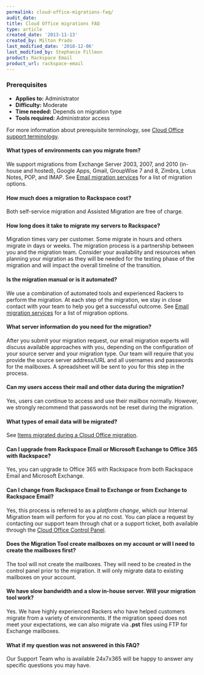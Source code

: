 ```yaml
---
permalink: cloud-office-migrations-faq/
audit_date:
title: Cloud Office migrations FAQ
type: article
created_date: '2013-11-13'
created_by: Milton Prado
last_modified_date: '2018-12-06'
last_modified_by: Stephanie Fillmon
product: Rackspace Email
product_url: rackspace-email
---
```


### Prerequisites

- **Applies to:** Administrator
- **Difficulty:** Moderate
- **Time needed:** Depends on migration type
- **Tools required:** Administrator access

For more information about prerequisite terminology, see [Cloud Office support terminology](/support/how-to/cloud-office-support-terminology/).

#### What types of environments can you migrate from?

We support migrations from Exchange Server 2003, 2007, and 2010 (in-house and hosted), Google Apps, Gmail, GroupWise 7 and 8, Zimbra, Lotus Notes, POP, and IMAP. See [Email migration services](/support/how-to/email-migration-services) for a list of migration options.

#### How much does a migration to Rackspace cost?

Both self-service migration and Assisted Migration are free of charge.

#### How long does it take to migrate my servers to Rackspace?

Migration times vary per customer. Some migrate in hours and others migrate in days or weeks. The migration process is a partnership between you and the migration team. Consider your availability and resources when planning your migration as they will be needed for the testing phase of the migration and will impact the overall timeline of the transition.

#### Is the migration manual or is it automated?

We use a combination of automated tools and experienced Rackers to perform the migration. At each step of the migration, we stay in close contact with your team to help you get a successful outcome.  See [Email migration services](/support/how-to/email-migration-services) for a list of migration options.

#### What server information do you need for the migration?

After you submit your migration request, our email migration experts will discuss available approaches with you, depending on the configuration of your source server and your migration type. Our team will require that you provide the source server address/URL and all usernames and passwords for the mailboxes. A spreadsheet will be sent to you for this step in the process.

#### Can my users access their mail and other data during the migration?

Yes, users can continue to access and use their mailbox normally. However, we strongly recommend that passwords not be reset during the migration.

#### What types of email data will be migrated?

See [Items migrated during a Cloud Office migration](/support/how-to/items-migrated-during-an-cloud-office-migration).

#### Can I upgrade from Rackspace Email or Microsoft Exchange to Office 365 with Rackspace?

Yes, you can upgrade to Office 365 with Rackspace from both Rackspace Email
and Microsoft Exchange.

#### Can I change from Rackspace Email to Exchange or from Exchange to Rackspace Email?

Yes, this process is referred to as a *platform change*, which our Internal Migration team will perform for you at no cost. You can place a request by contacting our support team through chat or a support ticket, both available through the [Cloud Office Control Panel](https://cp.rackspace.com/).

#### Does the Migration Tool create mailboxes on my account or will I need to create the mailboxes first?

The tool will not create the mailboxes. They will need to be created in the control panel prior to the migration. It will only migrate data to existing mailboxes on your account.

#### We have slow bandwidth and a slow in-house server. Will your migration tool work?

Yes. We have highly experienced Rackers who have helped customers migrate from a variety of environments. If the migration speed does not meet your expectations, we can also migrate via **.pst** files using FTP for Exchange mailboxes.

#### What if my question was not answered in this FAQ?

Our Support Team who is available 24x7x365 will be happy to answer any specific questions you may have.
